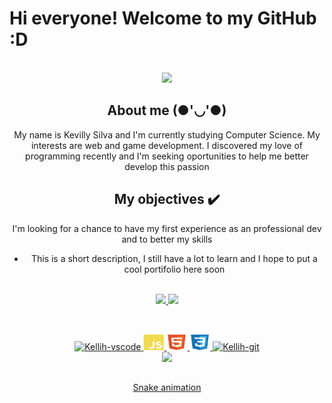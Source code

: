 # Hi everyone! Welcome to my GitHub :D

<br>
<div align="center" display="inline-block">
  <img width="60%" src="https://external-content.duckduckgo.com/iu/?u=https%3A%2F%2Fmedia1.tenor.com%2Fimages%2Ff0cd4ea07a8dcaad8480a947be38db13%2Ftenor.gif%3Fitemid%3D14797159&f=1&nofb=1&ipt=b5a218e1fa4d85cecc441d0d53def0f280c25781bfcba04739e2bcc5ec05aeda&ipo=images"
</div>
</br>

## About me (●'◡'●)
My name is Kevilly Silva and I'm currently studying Computer Science. My interests are web and game development. I discovered my love of programming recently and I'm seeking oportunities to help me better develop this passion

## My objectives ✔️
I'm looking for a chance to have my first experience as an professional dev and to better my skills

* This is a short description, I still have a lot to learn and I hope to put a cool portifolio here soon
  
</br>
<div align="center" display="inline-block">
  <a href="https://github.com/kellihkey">
  <img width="50%" src="https://github-readme-stats.vercel.app/api?username=kellihkey&show_icons=true&include_all_commits=true&count_private=true&theme=gruvbox&hide_border=true"/>
  <img  width=45%" src="https://github-readme-stats.vercel.app/api/top-langs/?username=kellihkey&layout=compact&langs_count=5&theme=gruvbox&hide_border=true" />
</div>
</br>
  
  ## 
 
<div align="center"> 
  <img alt="Kellih-vscode" height="25" width="33" src="https://cdn.jsdelivr.net/gh/devicons/devicon/icons/vscode/vscode-original.svg"/>   <img alt="Kellih-Js" height="25" width="33" src="https://raw.githubusercontent.com/devicons/devicon/master/icons/javascript/javascript-plain.svg">
  <img alt="Kellih-HTML" height="25" width="33" src="https://raw.githubusercontent.com/devicons/devicon/master/icons/html5/html5-original.svg"> 
  <img alt="Kellih-CSS" height="25" width="33" src="https://raw.githubusercontent.com/devicons/devicon/master/icons/css3/css3-original.svg"> 
  <img alt="Kellih-git" height="25" width="33" src="https://cdn.jsdelivr.net/gh/devicons/devicon/icons/git/git-original.svg" /> 
    
 
  </br>
<div align="center">
  <a href="mailto:Kevilly.silva06@gmail.com" target="_blank"><img src="https://img.shields.io/badge/-Gmail-%23333?style=for-the-badge&logo=gmail&logoColor=white" target="_blank"></a>
  
  ##
  
  [Snake animation](https://github.com/kellihkey/kellihkey/blob/output/github-contribution-grid-snake.svg) 
  </div>
  </div>

